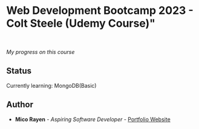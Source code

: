 # Web Development Bootcamp 2023 - Colt Steele (Udemy Course)"

<br>

_My progress on this course_

## Status

Currently learning: MongoDB(Basic)

## Author

- **Mico Rayen** - _Aspiring Software Developer_ - [Portfolio Website](https://micorayen.github.io/)
